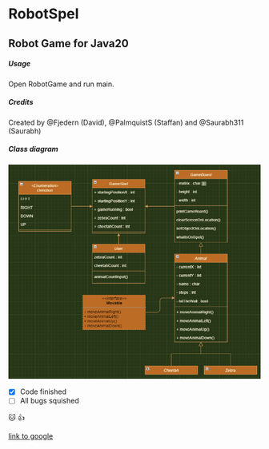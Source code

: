 # RobotSpel
## Robot Game for Java20

##### Usage
Open RobotGame and run main. 

##### Credits
Created by @Fjedern (David), @PalmquistS (Staffan) and @Saurabh311 (Saurabh)

##### Class diagram
![Class diagram](ClassDiagram.PNG)


- [x] Code finished
- [ ] All bugs squished

:cat: :+1:

[link to google](http://google.com)




